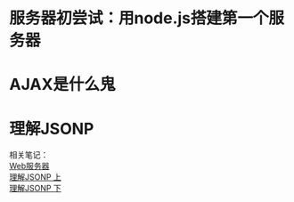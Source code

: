 # 服务器初尝试：用node.js搭建第一个服务器
# AJAX是什么鬼
# 理解JSONP

相关笔记：  
[Web服务器](https://zhuanlan.zhihu.com/p/41605733)  
[理解JSONP 上](https://zhuanlan.zhihu.com/p/41590983)  
[理解JSONP 下](https://zhuanlan.zhihu.com/p/41591178)
